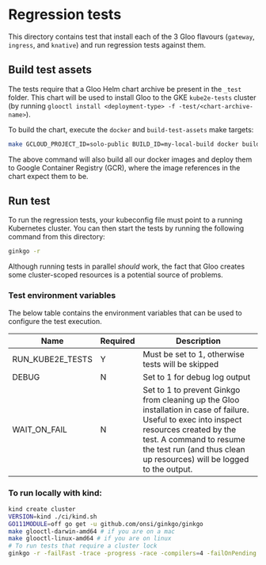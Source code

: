 # Regression tests
This directory contains test that install each of the 3 Gloo flavours (`gateway`, `ingress`, and `knative`) and run 
regression tests against them.

## Build test assets
The tests require that a Gloo Helm chart archive be present in the `_test` folder. This chart will be used to install 
Gloo to the GKE `kube2e-tests` cluster (by running `glooctl install <deployment-type> -f -test/<chart-archive-name>`).

To build the chart, execute the `docker` and `build-test-assets` make targets:

```bash
make GCLOUD_PROJECT_ID=solo-public BUILD_ID=my-local-build docker build-test-assets
```

The above command will also build all our docker images and deploy them to Google Container Registry (GCR), where the 
image references in the chart expect them to be.

## Run test
To run the regression tests, your kubeconfig file must point to a running Kubernetes cluster. You can then start the 
tests by running the following command from this directory:

```bash
ginkgo -r
```

Although running tests in parallel *should* work, the fact that Gloo creates some cluster-scoped resources is a 
potential source of problems.

### Test environment variables
The below table contains the environment variables that can be used to configure the test execution.

| Name              | Required  | Description |
| ---               |   ---     |    ---      |
| RUN_KUBE2E_TESTS  | Y         | Must be set to 1, otherwise tests will be skipped |
| DEBUG             | N         | Set to 1 for debug log output |
| WAIT_ON_FAIL      | N         | Set to 1 to prevent Ginkgo from cleaning up the Gloo installation in case of failure. Useful to exec into inspect resources created by the test. A command to resume the test run (and thus clean up resources) will be logged to the output.


### To run locally with kind:

```bash
kind create cluster
VERSION=kind ./ci/kind.sh
GO111MODULE=off go get -u github.com/onsi/ginkgo/ginkgo
make glooctl-darwin-amd64 # if you are on a mac
make glooctl-linux-amd64 # if you are on linux
# To run tests that require a cluster lock
ginkgo -r -failFast -trace -progress -race -compilers=4 -failOnPending -noColor ./test/kube2e/...
```
